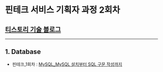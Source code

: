 # 핀테크 서비스 기획자 과정 2회차


## [티스토리 기술 블로그](https://everyonelove.tistory.com/) 
---------

## 1. Database
- 핀테크_1회차 : [MySQL_MySQL 설치부터 SQL 구문 작성까지](https://everyonelove.tistory.com/102)

